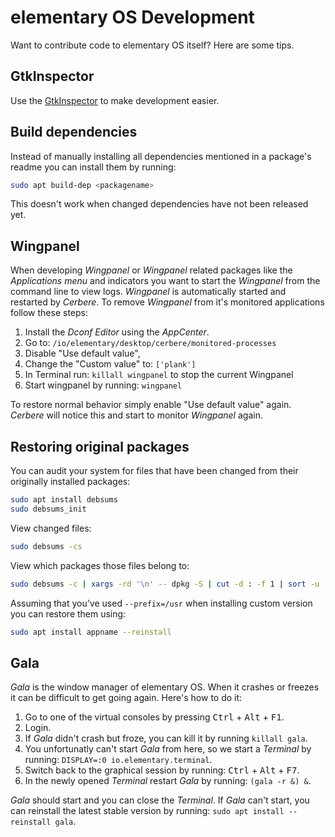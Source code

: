 # elementary OS Development
Want to contribute code to elementary OS itself? Here are some tips.

## GtkInspector
Use the [GtkInspector](https://wiki.gnome.org/Projects/GTK+/Inspector) to make development easier.

## Build dependencies
Instead of manually installing all dependencies mentioned in a package's readme you can install them by running:
```bash
sudo apt build-dep <packagename>
```
This doesn't work when changed dependencies have not been released yet.

## Wingpanel
When developing *Wingpanel* or *Wingpanel* related packages like the *Applications menu* and indicators you want to start the *Wingpanel* from the command line to view logs. *Wingpanel* is automatically started and restarted by *Cerbere*. To remove *Wingpanel* from it's monitored applications follow these steps:
1. Install the *Dconf Editor* using the *AppCenter*.
1. Go to: `/io/elementary/desktop/cerbere/monitored-processes`
1. Disable "Use default value",
1. Change the "Custom value" to: `['plank']`
1. In Terminal run: `killall wingpanel` to stop the current Wingpanel
1. Start wingpanel by running: `wingpanel`

To restore normal behavior simply enable "Use default value" again. *Cerbere* will notice this and start to monitor *Wingpanel* again.

## Restoring original packages
You can audit your system for files that have been changed from their originally installed packages:
```bash
sudo apt install debsums
sudo debsums_init
```
View changed files:
```bash
sudo debsums -cs
```
View which packages those files belong to:
```bash
sudo debsums -c | xargs -rd '\n' -- dpkg -S | cut -d : -f 1 | sort -u
```
Assuming that you've used `--prefix=/usr` when installing custom version you can restore them using:
```bash
sudo apt install appname --reinstall
```
## Gala
*Gala* is the window manager of elementary OS. When it crashes or freezes it can be difficult to get going again. Here's how to do it:
1. Go to one of the virtual consoles by pressing <kbd>Ctrl</kbd> + <kbd>Alt</kbd> + <kbd>F1</kbd>.
2. Login.
3. If *Gala* didn't crash but froze, you can kill it by running `killall gala`.
4. You unfortunatly can't start *Gala* from here, so we start a *Terminal* by running: `DISPLAY=:0 io.elementary.terminal`.
5. Switch back to the graphical session by running: <kbd>Ctrl</kbd> + <kbd>Alt</kbd> + <kbd>F7</kbd>.
6. In the newly opened *Terminal* restart *Gala* by running: `(gala -r &) &`.

*Gala* should start and you can close the *Terminal*. If *Gala* can't start, you can reinstall the latest stable version by running: `sudo apt install --reinstall gala`.
